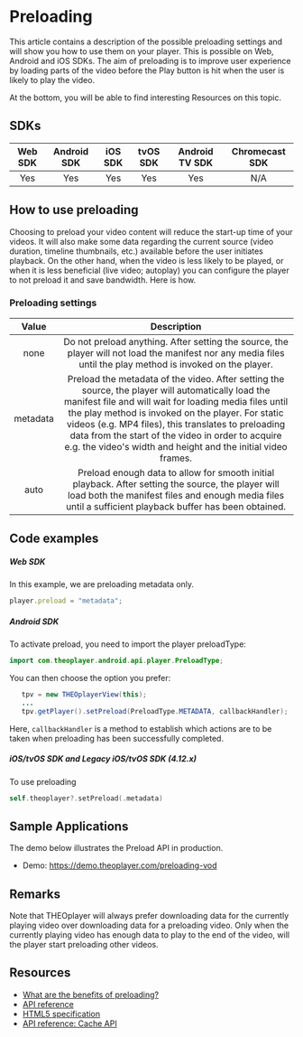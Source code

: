 # Preloading

This article contains a description of the possible preloading settings and will show you how to use them on your player. This is possible on Web, Android and iOS SDKs. The aim of preloading is to improve user experience by loading parts of the video before the Play button is hit when the user is likely to play the video.

At the bottom, you will be able to find interesting Resources on this topic.

## SDKs

| Web SDK | Android SDK | iOS SDK | tvOS SDK | Android TV SDK | Chromecast SDK |
| :-----: | :---------: | :-----: | :------: | :------------: | :------------: |
|   Yes   |     Yes     |   Yes   |   Yes    |      Yes       |      N/A       |

## How to use preloading

Choosing to preload your video content will reduce the start-up time of your videos. It will also make some data regarding the current source (video duration, timeline thumbnails, etc.) available before the user initiates playback. On the other hand, when the video is less likely to be played, or when it is less beneficial (live video; autoplay)  you can configure the player to not preload it and save bandwidth. Here is how.

### Preloading settings

|  Value   |                                                                                                                                                                                          Description                                                                                                                                                                                           |
| :------: | :--------------------------------------------------------------------------------------------------------------------------------------------------------------------------------------------------------------------------------------------------------------------------------------------------------------------------------------------------------------------------------------------: |
|   none   |                                                                                                                  Do not preload anything. After setting the source, the player will not load the manifest nor any media files until the play method is invoked on the player.                                                                                                                  |
| metadata | Preload the metadata of the video. After setting the source, the player will automatically load the manifest file and will wait for loading media files until the play method is invoked on the player. For static videos (e.g. MP4 files), this translates to preloading data from the start of the video in order to acquire e.g. the video's width and height and the initial video frames. |
|   auto   |                                                                                         Preload enough data to allow for smooth initial playback. After setting the source, the player will load both the manifest files and enough media files until a sufficient playback buffer has been obtained.                                                                                          |

## Code examples

##### Web SDK

In this example, we are preloading metadata only.

```js
player.preload = "metadata";
```

##### Android SDK

To activate preload, you need to import the player preloadType:

```java
import com.theoplayer.android.api.player.PreloadType;
```

You can then choose the option you prefer:

```java
   tpv = new THEOplayerView(this);
   ...
   tpv.getPlayer().setPreload(PreloadType.METADATA, callbackHandler);
```

Here, `callbackHandler` is a method to establish which actions are to be taken when preloading has been successfully completed.

##### iOS/tvOS SDK and Legacy iOS/tvOS SDK (4.12.x)

To use preloading

```swift
self.theoplayer?.setPreload(.metadata)
```

## Sample Applications

The demo below illustrates the Preload API in production.

- Demo: https://demo.theoplayer.com/preloading-vod

## Remarks

Note that THEOplayer will always prefer downloading data for the currently playing video over downloading data for a preloading video. Only when the currently playing video has enough data to play to the end of the video, will the player start preloading other videos.

## Resources

- [What are the benefits of preloading?](../../faq/38-what-are-the-benefits-of-preloading.md)
- [API reference](pathname:///theoplayer/v6/api-reference/web/types/PreloadType.html)
- [HTML5 specification](https://www.w3.org/TR/html5/embedded-content-0.html#attr-media-preload)
- [API reference: Cache API](pathname:///theoplayer/v6/api-reference/web/interfaces/Cache.html)
